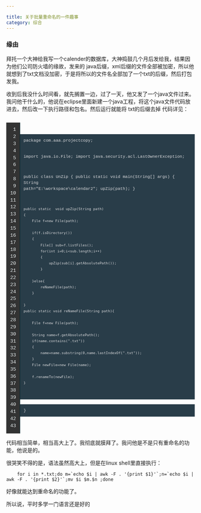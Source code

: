 ```yaml
---

title: 关于批量重命名的一件趣事
category: 综合
---
```


### 缘由

拜托一个大神给我写一个calender的数据库，大神捣鼓几个月后发给我，结果因为他们公司防火墙的缘故，发来的 java后缀，xml后缀的文件全部被加密，所以他就想到了txt文档没加密，于是将所以的文件名全部加了一个txt的后缀，然后打包发我。

收到后我没什么时间看，就先搁置一边，过了一天，他又发了一个java文件过来。我问他干什么的，他说在eclipse里面新建一个java工程，将这个java文件代码放进去，然后改一下执行路径和包名。然后运行就能将 txt的后缀去掉 代码详见：

<table style="margin: 0px; padding: 0px; border: 0px; font-family: inherit; font-style: inherit; font-variant: inherit; font-weight: inherit; line-height: inherit; font-size: 18px; vertical-align: baseline; border-collapse: collapse; border-spacing: 0px;">
    <tbody style="margin: 0px; padding: 0px; border: 0px; font-family: inherit; font-style: inherit; font-variant: inherit; font-weight: inherit; line-height: inherit; vertical-align: baseline;">
        <tr style="margin: 0px; padding: 0px; border: 0px; font-family: inherit; font-style: inherit; font-variant: inherit; font-weight: inherit; line-height: inherit; vertical-align: baseline;">
            <td class="gutter" style="margin: 0px; padding: 0px; border: 0px; font-family: inherit; font-style: inherit; font-variant: inherit; line-height: inherit; font-size: 18px; vertical-align: middle;">
            <pre class="line-numbers" style="margin-bottom: 0px; border-top-style: none; border-bottom-style: none; border-left-style: none; font-family: Menlo, Monaco, 'Andale Mono', 'lucida console', 'Courier New', monospace; font-style: inherit; font-variant: inherit; font-weight: inherit; line-height: 1.45em; font-size: 13px; vertical-align: baseline; -webkit-box-shadow: none; box-shadow: none; border-top-left-radius: 0px; border-top-right-radius: 0px; border-bottom-right-radius: 0px; border-bottom-left-radius: 0px; color: rgb(255, 255, 255); text-align: right; text-shadow: rgb(2, 16, 20) 0px -1px; padding: 0.8em !important; border-right-width: 1px !important; border-right-style: solid !important; border-right-color: rgb(0, 35, 44) !important; background-image: url(http://zh.lucida.me/images/noise.png?1388941295) !important; background-color: rgb(51, 51, 51) !important; background-position: 0% 0%;">1
2
3
4
5
6
7
8
9
10
11
12
13
14
15
16
17
18
19
20
21
22
23
24
25
26
27
28
29
30
31
32
33
34
35
36
37
38
39
40
41
42
43
</pre>
            </td>
            <td class="code" style="margin: 0px; padding: 0px; border: 0px; font-family: inherit; font-style: inherit; font-variant: inherit; line-height: inherit; font-size: 18px; vertical-align: middle; width: 4581px;">
            <pre style="margin-bottom: 0px; padding: 0px; border: none; font-family: Menlo, Monaco, 'Andale Mono', 'lucida console', 'Courier New', monospace; font-style: inherit; font-variant: inherit; font-weight: inherit; line-height: 1.45em; font-size: 13px; vertical-align: baseline; -webkit-box-shadow: none; box-shadow: none; background-image: none; border-top-left-radius: 0px; border-top-right-radius: 0px; border-bottom-right-radius: 0px; border-bottom-left-radius: 0px; color: rgb(220, 220, 222);"><code style="margin: 0px; padding: 0.8em; border: 0px; font-style: inherit; font-variant: inherit; font-weight: inherit; line-height: 1.45em; vertical-align: baseline; overflow-y: hidden; display: block; overflow-x: auto; background-color: rgb(41, 61, 73); font-family: Menlo, Monaco, 'Andale Mono', 'lucida console', 'Courier New', monospace !important;">package com.aaa.projectcopy;

import java.io.File;
import java.security.acl.LastOwnerException;

public class UnZip {
	public static void main(String[] args)
	{
		String path="E:\\workspace\\calendar2";
		upZip(path);
	}

	public static  void upZip(String path)
	{
		File f=new File(path);

		if(f.isDirectory())
		{
			File[] sub=f.listFiles();
			for(int i=0;i<sub.length;i++)
			{
				upZip(sub[i].getAbsolutePath());
			}

		}else{
			reNameFile(path);
		}

	}
	public static void reNameFile(String path){

		File f=new File(path);

		String name=f.getAbsolutePath();
		if(name.contains(".txt"))
		{
			name=name.substring(0,name.lastIndexOf(".txt"));
		}
		File newFile=new File(name);

		f.renameTo(newFile);
	}
}</code></pre>
            </td>
        </tr>
    </tbody>
</table>

代码相当简单，相当高大上了。我彻底就膜拜了。我问他是不是只有重命名的功能，他说是的。

很哭笑不得的是，语法虽然高大上，但是在linux shell里直接执行：

		for i in *.txt;do m=`echo $i | awk -F . '{print $1}'`;n=`echo $i | awk -F . '{print $2}'`;mv $i $m.$n ;done

好像就能达到重命名的功能了。

所以说，平时多学一门语言还是好的
